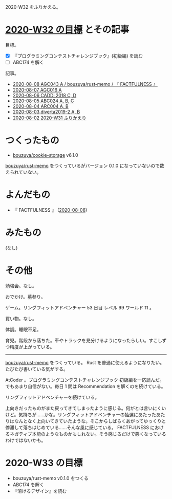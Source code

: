 2020-W32 をふりかえる。

# [2020-W32 の目標][2020-08-02] とその記事

目標。

- [x] 『プログラミングコンテストチャレンジブック』(初級編) を読む
- [ ] ABC174 を解く

記事。

- [2020-08-08 AGC043 A / bouzuya/rust-memo / 『 FACTFULNESS 』][2020-08-08]
- [2020-08-07 AGC016 A][2020-08-07]
- [2020-08-06 CADDi 2018 C, D][2020-08-06]
- [2020-08-05 ABC024 A, B, C][2020-08-05]
- [2020-08-04 ARC004 A, B][2020-08-04]
- [2020-08-03 diverta2019-2 A, B][2020-08-03]
- [2020-08-02 2020-W31 ふりかえり][2020-08-02]

# つくったもの

- [bouzuya/cookie-storage][] v6.1.0

[bouzuya/rust-memo][] をつくっているがバージョン 0.1.0 になっていないので数えられていない。

# よんだもの

- 『 FACTFULNESS 』 ([2020-08-08][])

# みたもの

(なし)

# その他

勉強会。なし。

おでかけ。墓参り。

ゲーム。リングフィットアドベンチャー 53 日目 レベル 99 ワールド 11 。

買い物。なし。

体調。睡眠不足。

育児。階段から落ちた。車やトラックを見分けるようになったらしい。すこしずつ精度が上がっている。

---

[bouzuya/rust-memo][] をつくっている。 Rust を普通に使えるようになりたい。たびたび書いている気がする。

AtCoder 。プログラミングコンテストチャレンジブック 初級編を一応読んだ。でもあまり自信がない。毎日 1 問は Recommendation を解くのを続けている。

リングフィットアドベンチャーを続けている。

上向きだったものがまた戻ってきてしまったように感じる。何がとは言いにくいけど。気持ちが……かな。リングフィットアドベンチャーの抽選にあたったあたりはなんとなく上向いてきていたような。そこからしばらくあがってゆっくりと停滞して落ちはじめている……そんな風に感じている。 FACTFULNESS におけるネガティブ本能のようなものかもしれない。そう感じるだけで悪くなっているわけではないかも。

# 2020-W33 の目標

- bouzuya/rust-memo v0.1.0 をつくる
- ABC174 を解く
- 『溶けるデザイン』を読む

[2020-08-02]: https://blog.bouzuya.net/2020/08/02/
[2020-08-03]: https://blog.bouzuya.net/2020/08/03/
[2020-08-04]: https://blog.bouzuya.net/2020/08/04/
[2020-08-05]: https://blog.bouzuya.net/2020/08/05/
[2020-08-06]: https://blog.bouzuya.net/2020/08/06/
[2020-08-07]: https://blog.bouzuya.net/2020/08/07/
[2020-08-08]: https://blog.bouzuya.net/2020/08/08/
[bouzuya/cookie-storage]: https://github.com/bouzuya/cookie-storage
[bouzuya/rust-memo]: https://github.com/bouzuya/rust-memo
